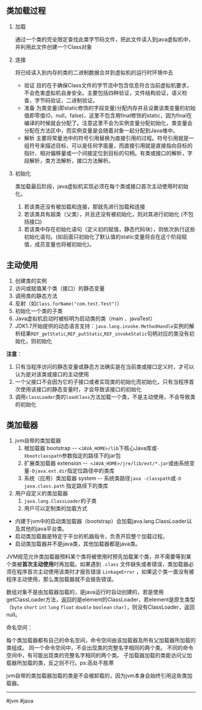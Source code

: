 
## 类加载过程

1. 加载

   通过一个类的完全限定查找此类字节码文件，把此文件读入到java虚拟机中，并利用此文件创建一个Class对象

2. 连接
  
   将已经读入到内存的类的二进制数据合并到虚拟机的运行时环境中去

    - 验证
      目的在于确保Class文件的字节流中包含信息符合当前虚拟机要求，不会危害虚拟机自身安全。主要包括四种验证，文件结构验证，语义检查，字节码验证，二进制验证。
    - 准备
      为类变量(即static修饰的字段变量)分配内存并且设置该类变量的初始值即零值(0，null，false)，这里不包含用final修饰的static，因为final在编译的时候就会分配了。注意这里不会为实例变量分配初始化，类变量会分配在方法区中，而实例变量是会随着对象一起分配到Java堆中。
    - 解析
      主要将常量池中的符号引用替换为直接引用的过程。符号引用就是一组符号来描述目标，可以是任何字面量，而直接引用就是直接指向目标的指针、相对偏移量或一个间接定位到目标的句柄。有类或接口的解析，字段解析，类方法解析，接口方法解析。


3. 初始化

   类加载最后阶段，java虚拟机实现必须在每个类或接口首次主动使用时初始化。

   1. 若该类还没有被加载和连接，那就先进行加载和连接
   2. 若该类具有超类（父类），并且还没有被初始化，则对其进行初始化 (不包括接口)
   3. 若该类中存在初始化语句（定义初的赋值，静态代码块），则依次执行这些初始化语句。(如前面只初始化了默认值的static变量将会在这个阶段赋值，成员变量也将被初始化)。

## 主动使用

1. 创建类的实例
2. 访问或赋值某个类（接口）的静态变量
3. 调用类的静态方法
4. 反射（如`Class.forName("com.test.Test")`）
5. 初始化一个类的子类
6. Java虚拟机启动时被标明为启动类的类（main 、javaTest）
7. JDK1.7开始提供的动态语言支持：`java.lang.invoke.MethodHandle`实例的解析结果`REF_getStatic`,`REF_putStatic`,`REF_invokeStatic`句柄对应的类没有初始化，则初始化

**注意**：

1. 只有当程序访问的静态变量或静态方法确实是在当前类或接口定义时，才可以认为是对该类或接口的主动使用
2. 一个父接口不会因为它的子接口或者实现类的初始化而初始化，只有当程序首次使用该接口的静态变量时，才会导致该接口的初始化
3. 调用`classLoader`类的`loadClass`方法加载一个类，不是主动使用，不会导致类的初始化

## 类加载器

1. jvm自带的类加载器
   1. 根加载器 bootstrap -- `<JAVA_HOME>/lib`下核心Java库或`-Xbootclasspath`参数指定的路径下的jar包
   2. 扩展类加载器 extension --` <JAVA_HOME>/jre/lib/ext/*.jar`或由系统变量`-Djava.ext.dir`指定位路径中的类库
   3. 系统（应用）类加载器 system -- 系统类路径`java -classpath`或`-D java.class.path` 指定路径下的类库
2. 用户自定义的类加载器
   1. `java.lang.ClassLoader`的子类
   2. 用户可以定制类的加载方式

- 内建于jvm中的启动类加载器（bootstrap）会加载java.lang.ClassLoader以及其他的java平台类。
- 启动类加载器是特定于平台的机器指令，负责开启整个加载过程。
- 启动类加载器并不是java类，其他加载器都是java类。

JVM规范允许类加载器预料某个类将被使用时预先加载某个类，并不需要等到某个类被**首次主动使用**时再加载。如果遇到 `.class` 文件缺失或者错误，类加载器必须在程序首次主动使用该类时才报告错误 `LinkageError` ，如果这个类一直没有被程序主动使用，那么类加载器就不会报告错误。

数组对象不是由加载器加载的，是java运行时自动创建的，若是使用getClassLoader方法，返回的是element的ClassLoader，若element是原生类型（`byte` `short` `int` `long` `float` `double` `boolean` `char`），则没有ClassLoader，返回null。

命名空间：

每个类加载器都有自己的命名空间，命令空间由该加载器及所有父加载器所加载的类组成。
同一个命令空间中，不会出现类的完整名字相同的两个类。
不同的命令空间中，有可能出现类的完整名字相同的两个类。
子加载器加载的类能访问父加载器所加载的类，反之则不行。ps:高处不胜寒

jvm自带的类加载器加载的类是不会被卸载的，因为jvm本身会始终引用这些类加载器。


---
#jvm  #java